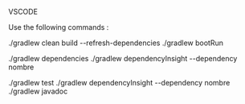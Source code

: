 VSCODE

Use the following commands :

./gradlew clean build --refresh-dependencies
./gradlew bootRun

./gradlew dependencies
./gradlew dependencyInsight --dependency nombre

./gradlew test
./gradlew dependencyInsight --dependency nombre
./gradlew javadoc